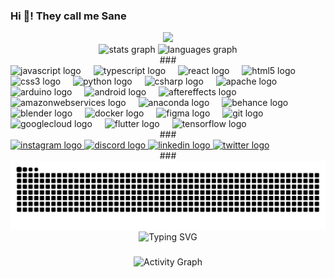 <h3 align="left">Hi 👋!    They call me Sane</h3> 
<div align="center"> <img src="https://user-images.githubusercontent.com/74038190/225813708-98b745f2-7d22-48cf-9150-083f1b00d6c9.gif" width="500">
<br>
<div align="center"> <img src="https://github-readme-stats.vercel.app/api?username=Sam06002&hide_title=false&hide_rank=false&show_icons=true&include_all_commits=true&count_private=true&disable_animations=false&theme=dracula&locale=en&hide_border=false" height="150" alt="stats graph" /> <img src="https://github-readme-stats.vercel.app/api/top-langs?username=Sam06002&locale=en&hide_title=false&layout=compact&card_width=320&langs_count=5&theme=dracula&hide_border=false" height="150" alt="languages graph" /> </div> ### <div align="left"> <img src="https://cdn.jsdelivr.net/gh/devicons/devicon/icons/javascript/javascript-original.svg" height="30" alt="javascript logo" /> <img width="12" /> <img src="https://cdn.jsdelivr.net/gh/devicons/devicon/icons/typescript/typescript-original.svg" height="30" alt="typescript logo" /> <img width="12" /> <img src="https://cdn.jsdelivr.net/gh/devicons/devicon/icons/react/react-original.svg" height="30" alt="react logo" /> <img width="12" /> <img src="https://cdn.jsdelivr.net/gh/devicons/devicon/icons/html5/html5-original.svg" height="30" alt="html5 logo" /> <img width="12" /> <img src="https://cdn.jsdelivr.net/gh/devicons/devicon/icons/css3/css3-original.svg" height="30" alt="css3 logo" /> <img width="12" /> <img src="https://cdn.jsdelivr.net/gh/devicons/devicon/icons/python/python-original.svg" height="30" alt="python logo" /> <img width="12" /> <img src="https://cdn.jsdelivr.net/gh/devicons/devicon/icons/csharp/csharp-original.svg" height="30" alt="csharp logo" /> <img width="12" /> <img src="https://cdn.jsdelivr.net/gh/devicons/devicon/icons/apache/apache-original.svg" height="30" alt="apache logo" /> <img width="12" /> <img src="https://cdn.jsdelivr.net/gh/devicons/devicon/icons/arduino/arduino-original.svg" height="30" alt="arduino logo" /> <img width="12" /> <img src="https://cdn.jsdelivr.net/gh/devicons/devicon/icons/android/android-original.svg" height="30" alt="android logo" /> <img width="12" /> <img src="https://cdn.jsdelivr.net/gh/devicons/devicon/icons/aftereffects/aftereffects-original.svg" height="30" alt="aftereffects logo" /> <img width="12" /> <img src="https://cdn.jsdelivr.net/gh/devicons/devicon/icons/amazonwebservices/amazonwebservices-line-wordmark.svg" height="30" alt="amazonwebservices logo" /> <img width="12" /> <img src="https://cdn.jsdelivr.net/gh/devicons/devicon/icons/anaconda/anaconda-original.svg" height="30" alt="anaconda logo" /> <img width="12" /> <img src="https://cdn.jsdelivr.net/gh/devicons/devicon/icons/behance/behance-original.svg" height="30" alt="behance logo" /> <img width="12" /> <img src="https://cdn.jsdelivr.net/gh/devicons/devicon/icons/blender/blender-original.svg" height="30" alt="blender logo" /> <img width="12" /> <img src="https://cdn.jsdelivr.net/gh/devicons/devicon/icons/docker/docker-original.svg" height="30" alt="docker logo" /> <img width="12" /> <img src="https://cdn.jsdelivr.net/gh/devicons/devicon/icons/figma/figma-original.svg" height="30" alt="figma logo" /> <img width="12" /> <img src="https://cdn.jsdelivr.net/gh/devicons/devicon/icons/git/git-original.svg" height="30" alt="git logo" /> <img width="12" /> <img src="https://cdn.jsdelivr.net/gh/devicons/devicon/icons/googlecloud/googlecloud-original.svg" height="30" alt="googlecloud logo" /> <img width="12" /> <img src="https://cdn.jsdelivr.net/gh/devicons/devicon/icons/flutter/flutter-original.svg" height="30" alt="flutter logo" /> <img width="12" /> <img src="https://cdn.jsdelivr.net/gh/devicons/devicon/icons/tensorflow/tensorflow-original.svg" height="30" alt="tensorflow logo" /> </div> ### <div align="left"> <a href="https://www.instagram.com/sane6002_/" target="_blank"> <img src="https://img.shields.io/static/v1?message=Instagram&logo=instagram&label=&color=E4405F&logoColor=white&labelColor=&style=for-the-badge" height="35" alt="instagram logo" /> </a> <a href="https://discord.com/channels/224077541256724482" target="_blank"> <img src="https://img.shields.io/static/v1?message=Discord&logo=discord&label=&color=7289DA&logoColor=white&labelColor=&style=for-the-badge" height="35" alt="discord logo" /> </a> <a href="https://www.linkedin.com/in/cyphersam/" target="_blank"> <img src="https://img.shields.io/static/v1?message=LinkedIn&logo=linkedin&label=&color=0077B5&logoColor=white&labelColor=&style=for-the-badge" height="35" alt="linkedin logo" /> </a> <a href="https://x.com/sane6002_" target="_blank"> <img src="https://img.shields.io/static/v1?message=Twitter&logo=twitter&label=&color=1DA1F2&logoColor=white&labelColor=&style=for-the-badge" height="35" alt="twitter logo" /> </a> </div> ### <br clear="both">


<!-- Snake Animation -->
<picture>
  <source media="(prefers-color-scheme: dark)" srcset="https://raw.githubusercontent.com/Sam06002/Sam06002/output/github-contribution-grid-snake-dark.svg">
  <source media="(prefers-color-scheme: light)" srcset="https://raw.githubusercontent.com/Sam06002/Sam06002/output/github-contribution-grid-snake.svg">
  <img alt="Snake animation" src="https://raw.githubusercontent.com/Sam06002/Sam06002/output/github-contribution-grid-snake.svg">
</picture>

<!-- Typing Animation -->
<div align="center">
  <img src="https://readme-typing-svg.herokuapp.com?font=Fira+Code&size=22&pause=1000&color=F7931E&center=true&vCenter=true&width=500&lines=Full+Stack+Developer;AI+%26+ML+Enthusiast;Problem+Solver;Always+Learning+New+Tech!" alt="Typing SVG" />
</div>

###

<!-- Activity Graph -->
<div align="center">
  <img src="https://github-readme-activity-graph.vercel.app/graph?username=Sam06002&bg_color=282a36&color=79c0ff&line=bd93f9&point=ffb86c&area=true&hide_border=true" alt="Activity Graph" />
</div>

###

